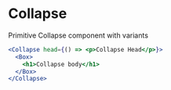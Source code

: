 # Collapse

Primitive Collapse component with variants

<Editor>

```jsx
<Collapse head={() => <p>Collapse Head</p>}>
  <Box>
    <h1>Collapse body</h1>
  </Box>
</Collapse>
```

</Editor>
